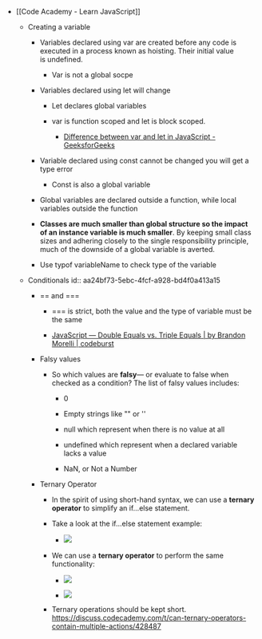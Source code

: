 - [[Code Academy - Learn JavaScript]]
	 - Creating a variable
		 - Variables declared using var are created before any code is executed in a process known as hoisting. Their initial value is undefined.
			 - Var is not a global socpe

		 - Variables declared using let will change
			 - Let declares global variables

			 - var is function scoped and let is block scoped.
				 - [Difference between var and let in JavaScript - GeeksforGeeks](https://www.geeksforgeeks.org/difference-between-var-and-let-in-javascript/)

		 - Variable declared using const cannot be changed you will get a type error
			 - Const is also a global variable

		 - Global variables are declared outside a function, while local variables outside the function

		 - **Classes are much smaller than global structure so the impact of an instance variable is much smaller**. By keeping small class sizes and adhering closely to the single responsibility principle, much of the downside of a global variable is averted.

		 - Use typof variableName to check type of the variable

	 - Conditionals
id:: aa24bf73-5ebc-4fcf-a928-bd4f0a413a15
		 - == and === 
			 - === is strict, both the value and the type of variable must be the same

			 - [JavaScript — Double Equals vs. Triple Equals | by Brandon Morelli | codeburst](https://codeburst.io/javascript-double-equals-vs-triple-equals-61d4ce5a121a)

		 - Falsy values
			 - So which values are __falsy__— or evaluate to false when checked as a condition? The list of falsy values includes:
				 - 0

				 - Empty strings like "" or ''

				 - null which represent when there is no value at all

				 - undefined which represent when a declared variable lacks a value

				 - NaN, or Not a Number

		 - Ternary Operator
			 - In the spirit of using short-hand syntax, we can use a __ternary operator__ to simplify an if...else statement.

			 - Take a look at the if...else statement example:
				 - ![](https://firebasestorage.googleapis.com/v0/b/firescript-577a2.appspot.com/o/imgs%2Fapp%2FReligion%2F7R-g1R8kgk.png?alt=media&token=0f8ad8a4-3b71-4cb9-95fb-7558635d573b)

			 - We can use a __ternary operator__ to perform the same functionality:
				 - ![](https://firebasestorage.googleapis.com/v0/b/firescript-577a2.appspot.com/o/imgs%2Fapp%2FReligion%2FBat61AyzcD.png?alt=media&token=0386ba00-e49a-48a6-b73f-e48c0eb66a5a)

				 - ![](https://firebasestorage.googleapis.com/v0/b/firescript-577a2.appspot.com/o/imgs%2Fapp%2FReligion%2Fj4szWIXKd1.png?alt=media&token=9fd48d20-36c1-4e1d-b22d-1a1b4f0896f2)

			 - Ternary operations should be kept short. https://discuss.codecademy.com/t/can-ternary-operators-contain-multiple-actions/428487
